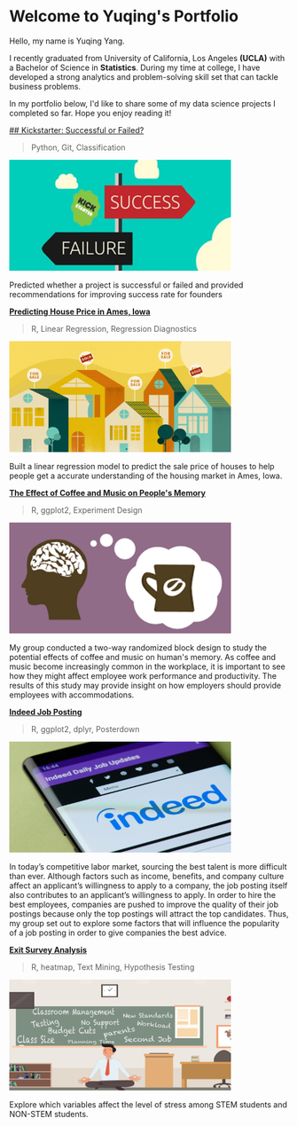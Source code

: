 # Welcome to Yuqing's Portfolio

Hello, my name is Yuqing Yang.

I recently graduated from University of California, Los Angeles **(UCLA)** with a Bachelor of Science in **Statistics**. During my time at college, I have developed a strong analytics and problem-solving skill set that can tackle business problems.

In my portfolio below, I'd like to share some of my data science projects I completed so far. Hope you enjoy reading it!

[## Kickstarter: Successful or Failed?](https://github.com/yyuqing-42/Kickstarter-Classification)

> Python, 
> Git,
> Classification

<img src="https://github.com/yyuqing-42/Portfolio/blob/master/images/Kickstarter.jpg" width="400" height="200" />

Predicted whether a project is successful or failed and provided recommendations for improving success rate for founders


[**Predicting House Price in Ames, Iowa**](https://github.com/yyuqing-42/Predicting-Housing-Prices)

> R,
> Linear Regression,
> Regression Diagnostics

<img src="https://github.com/yyuqing-42/Portfolio/blob/master/images/Housing.png" width="400" height="200" />

Built a linear regression model to predict the sale price of houses to help people get a accurate understanding of the housing market in Ames, Iowa.

[**The Effect of Coffee and Music on People's Memory**](https://github.com/yyuqing-42/The-Effects-of-Coffee-and-Music-on-Human-s-memory-)

> R, 
> ggplot2,
> Experiment Design

<img src="https://github.com/yyuqing-42/Portfolio/blob/master/images/coffee.png" width="400" height="200" />

My group conducted a two-way randomized block design to study the potential effects of coffee and music on human's memory. As coffee and music become increasingly common in the workplace, it is important to see how they might affect employee work performance and productivity. The results of this study may provide insight on how employers should provide employees with accommodations.

[**Indeed Job Posting**](https://github.com/yyuqing-42/Indeed-Job-Posting)

> R,
> ggplot2,
> dplyr,
> Posterdown

<img src="https://github.com/yyuqing-42/Portfolio/blob/master/images/indeed.jpg" width="400" height="200" />

In today’s competitive labor market, sourcing the best talent is more difficult than ever. Although factors such as income, benefits, and company culture affect an applicant’s willingness to apply to a company, the job posting itself also contributes to an applicant’s willingness to apply. In order to hire the best employees, companies are pushed to improve the quality of their job postings because only the top postings will attract the top candidates. Thus, my group set out to explore some factors that will influence the popularity of a job posting in order to give companies the best advice.

[**Exit Survey Analysis**](https://github.com/yyuqing-42/STATS-141SL-STEM-Survey-Analysis)

> R, 
> heatmap,
> Text Mining,
> Hypothesis Testing

<img src="https://github.com/yyuqing-42/Portfolio/blob/master/images/stress.jpg" width="400" height="200" />

Explore which variables affect the level of stress among STEM students and NON-STEM students.
